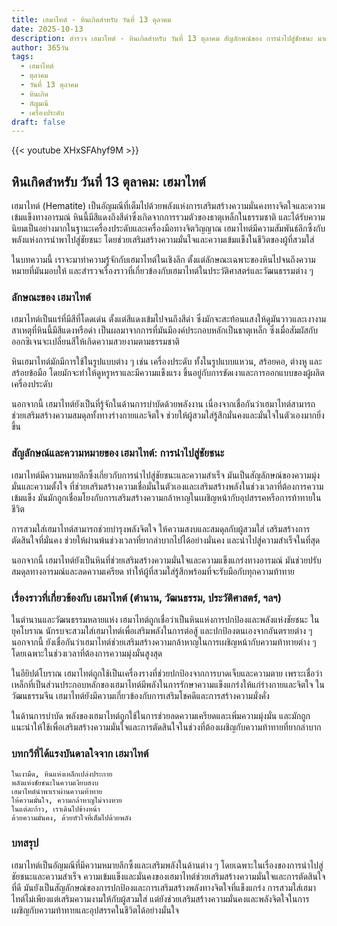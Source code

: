 ```yaml
---
title: เฮมาไทต์ - หินเกิดสำหรับ วันที่ 13 ตุลาคม
date: 2025-10-13
description: สำรวจ เฮมาไทต์ - หินเกิดสำหรับ วันที่ 13 ตุลาคม สัญลักษณ์ของ การนำไปสู่ชัยชนะ มาเรียนรู้ความหมายลึกซึ้งของหินพิเศษนี้
author: 365วัน
tags:
  - เฮมาไทต์
  - ตุลาคม
  - วันที่ 13 ตุลาคม
  - หินเกิด
  - อัญมณี
  - เครื่องประดับ
draft: false
---
```


{{< youtube XHxSFAhyf9M >}}

## หินเกิดสำหรับ วันที่ 13 ตุลาคม: เฮมาไทต์

เฮมาไทต์ (Hematite) เป็นอัญมณีที่เต็มไปด้วยพลังแห่งการเสริมสร้างความมั่นคงทางจิตใจและความเข้มแข็งทางอารมณ์ หินนี้มีสีแดงถึงสีดำซึ่งเกิดจากการรวมตัวของธาตุเหล็กในธรรมชาติ และได้รับความนิยมเป็นอย่างมากในฐานะเครื่องประดับและเครื่องมือทางจิตวิญญาณ เฮมาไทต์มีความสัมพันธ์ลึกซึ้งกับพลังแห่งการนำพาไปสู่ชัยชนะ โดยช่วยเสริมสร้างความมั่นใจและความเข้มแข็งในชีวิตของผู้ที่สวมใส่

ในบทความนี้ เราจะมาทำความรู้จักกับเฮมาไทต์ในเชิงลึก ตั้งแต่ลักษณะเฉพาะของหินไปจนถึงความหมายที่มันมอบให้ และสำรวจเรื่องราวที่เกี่ยวข้องกับเฮมาไทต์ในประวัติศาสตร์และวัฒนธรรมต่าง ๆ

### ลักษณะของ เฮมาไทต์

เฮมาไทต์เป็นแร่ที่มีสีที่โดดเด่น ตั้งแต่สีแดงเข้มไปจนถึงสีดำ ซึ่งมักจะสะท้อนแสงให้ดูมันวาวและเงางาม สาเหตุที่หินนี้มีสีแดงหรือดำ เป็นผลมาจากการที่มันมีองค์ประกอบหลักเป็นธาตุเหล็ก ซึ่งเมื่อสัมผัสกับออกซิเจนจะเปลี่ยนสีให้เกิดความสวยงามตามธรรมชาติ

หินเฮมาไทต์มักมีการใช้ในรูปแบบต่าง ๆ เช่น เครื่องประดับ ทั้งในรูปแบบแหวน, สร้อยคอ, ต่างหู และสร้อยข้อมือ โดยมักจะทำให้ดูหรูหราและมีความแข็งแรง ขึ้นอยู่กับการขัดเงาและการออกแบบของผู้ผลิตเครื่องประดับ

นอกจากนี้ เฮมาไทต์ยังเป็นที่รู้จักในด้านการบำบัดด้วยพลังงาน เนื่องจากเชื่อกันว่าเฮมาไทต์สามารถช่วยเสริมสร้างความสมดุลทั้งทางร่างกายและจิตใจ ช่วยให้ผู้สวมใส่รู้สึกมั่นคงและมั่นใจในตัวเองมากยิ่งขึ้น

### สัญลักษณ์และความหมายของ เฮมาไทต์: การนำไปสู่ชัยชนะ

เฮมาไทต์มีความหมายลึกซึ้งเกี่ยวกับการนำไปสู่ชัยชนะและความสำเร็จ มันเป็นสัญลักษณ์ของความมุ่งมั่นและความตั้งใจ ที่ช่วยเสริมสร้างความเชื่อมั่นในตัวเองและเสริมสร้างพลังในช่วงเวลาที่ต้องการความเข้มแข็ง มันมักถูกเชื่อมโยงกับการเสริมสร้างความกล้าหาญในเผชิญหน้ากับอุปสรรคหรือการท้าทายในชีวิต

การสวมใส่เฮมาไทต์สามารถช่วยบำรุงพลังจิตใจ ให้ความสงบและสมดุลกับผู้สวมใส่ เสริมสร้างการตัดสินใจที่มั่นคง ช่วยให้ผ่านพ้นช่วงเวลาที่ยากลำบากไปได้อย่างมั่นคง และนำไปสู่ความสำเร็จในที่สุด

นอกจากนี้ เฮมาไทต์ยังเป็นหินที่ช่วยเสริมสร้างความมั่นใจและความแข็งแกร่งทางอารมณ์ มันช่วยปรับสมดุลทางอารมณ์และลดความเครียด ทำให้ผู้ที่สวมใส่รู้สึกพร้อมที่จะรับมือกับทุกความท้าทาย

### เรื่องราวที่เกี่ยวข้องกับ เฮมาไทต์ (ตำนาน, วัฒนธรรม, ประวัติศาสตร์, ฯลฯ)

ในตำนานและวัฒนธรรมหลายแห่ง เฮมาไทต์ถูกเชื่อว่าเป็นหินแห่งการปกป้องและพลังแห่งชัยชนะ ในยุคโบราณ นักรบจะสวมใส่เฮมาไทต์เพื่อเสริมพลังในการต่อสู้ และปกป้องตนเองจากอันตรายต่าง ๆ นอกจากนี้ ยังเชื่อกันว่าเฮมาไทต์ช่วยเสริมสร้างความกล้าหาญในการเผชิญหน้ากับความท้าทายต่าง ๆ โดยเฉพาะในช่วงเวลาที่ต้องการความมุ่งมั่นสูงสุด

ในอียิปต์โบราณ เฮมาไทต์ถูกใช้เป็นเครื่องรางที่ช่วยปกป้องจากการบาดเจ็บและความตาย เพราะเชื่อว่าเหล็กที่เป็นส่วนประกอบหลักของเฮมาไทต์มีพลังในการรักษาความแข็งแกร่งให้แก่ร่างกายและจิตใจ ในวัฒนธรรมจีน เฮมาไทต์ยังมีความเกี่ยวข้องกับการเสริมโชคดีและการสร้างความมั่งคั่ง

ในด้านการบำบัด พลังของเฮมาไทต์ถูกใช้ในการช่วยลดความเครียดและเพิ่มความมุ่งมั่น และมักถูกแนะนำให้ใช้เพื่อเสริมสร้างความมั่นใจและการตัดสินใจในช่วงที่ต้องเผชิญกับความท้าทายที่ยากลำบาก

### บทกวีที่ได้แรงบันดาลใจจาก เฮมาไทต์

```
ในเงามืด, หินแห่งเหล็กเปล่งประกาย
พลังแห่งชัยชนะในความเงียบสงบ
เฮมาไทต์นำพาเราผ่านความท้าทาย
ให้ความมั่นใจ, ความกล้าหาญไม่จางหาย
ในแต่ละก้าว, เราเดินไปข้างหน้า
ด้วยความมั่นคง, ด้วยหัวใจที่เต็มไปด้วยพลัง
```

### บทสรุป

เฮมาไทต์เป็นอัญมณีที่มีความหมายลึกซึ้งและเสริมพลังในด้านต่าง ๆ โดยเฉพาะในเรื่องของการนำไปสู่ชัยชนะและความสำเร็จ ความเข้มแข็งและมั่นคงของเฮมาไทต์ช่วยเสริมสร้างความมั่นใจและการตัดสินใจที่ดี มันยังเป็นสัญลักษณ์ของการปกป้องและการเสริมสร้างพลังทางจิตใจที่แข็งแกร่ง การสวมใส่เฮมาไทต์ไม่เพียงแต่เสริมความงามให้กับผู้สวมใส่ แต่ยังช่วยเสริมสร้างความมั่นคงและพลังจิตใจในการเผชิญกับความท้าทายและอุปสรรคในชีวิตได้อย่างมั่นใจ